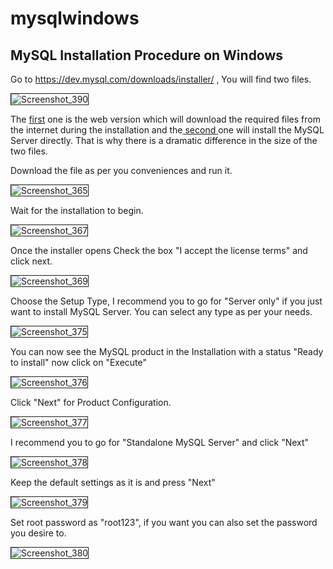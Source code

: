 # mysqlwindows
<h2>MySQL Installation Procedure on Windows </h2>

Go to https://dev.mysql.com/downloads/installer/ , You will find two files. 

<img src="https://image.ibb.co/iS7PGv/Screenshot_390.png" alt="Screenshot_390" border="1"> 

The <a href="https://dev.mysql.com/downloads/file/?id=471660"> first</a> one is the web version which will download the required files from the internet during the installation and the<a href="https://dev.mysql.com/downloads/file/?id=471661"> second </a> one will install the MySQL Server directly. That is why there is a dramatic difference in the size of the two files. 

Download the file as per you conveniences and run it. 

<img src="https://image.ibb.co/kr8H3a/Screenshot_365.png" alt="Screenshot_365" border="1">

Wait for the installation to begin.

<img src="https://image.ibb.co/n1sc3a/Screenshot_367.png" alt="Screenshot_367" border="1">

Once the installer opens Check the box "I accept the license terms" and click next. 

<img src="https://image.ibb.co/hAaEia/Screenshot_369.png" alt="Screenshot_369" border="1">

Choose the Setup Type, I recommend you to go for "Server only" if you just want to install MySQL Server. 
You can select any type as per your needs. 

<img src="https://image.ibb.co/cwso9F/Screenshot_375.png" alt="Screenshot_375" border="1"> 

You can now see the MySQL product in the Installation with a status "Ready to install" now click on "Execute"

<img src="https://image.ibb.co/gM4J9F/Screenshot_376.png" alt="Screenshot_376" border="1">

Click "Next" for Product Configuration.

<img src="https://image.ibb.co/hqhOW5/Screenshot_377.png" alt="Screenshot_377" border="1">

I recommend you to go for "Standalone MySQL Server" and click "Next" 

<img src="https://image.ibb.co/kYGHr5/Screenshot_378.png" alt="Screenshot_378" border="1">

Keep the default settings as it is and press "Next" 

<img src="https://image.ibb.co/iB5GjQ/Screenshot_379.png" alt="Screenshot_379" border="1">

Set root password as "root123", if you want you can also set the password you desire to. 

<img src="https://image.ibb.co/mNgQB5/Screenshot_380.png" alt="Screenshot_380" border="1">

 
